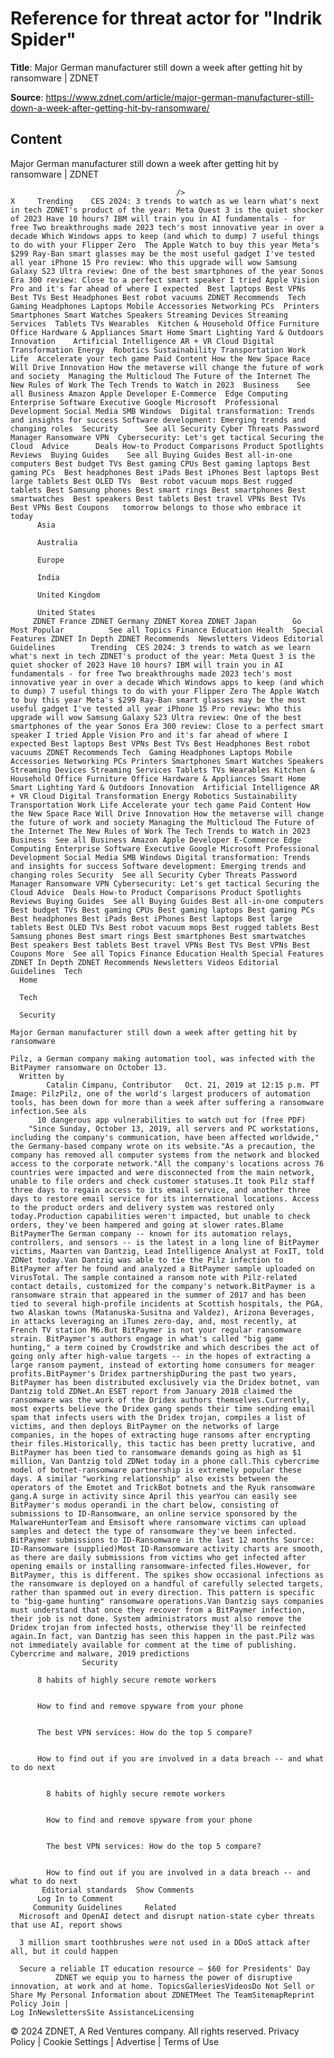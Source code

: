 # Reference for threat actor for "Indrik Spider"

**Title**: Major German manufacturer still down a week after getting hit by ransomware | ZDNET

**Source**: https://www.zdnet.com/article/major-german-manufacturer-still-down-a-week-after-getting-hit-by-ransomware/

## Content




Major German manufacturer still down a week after getting hit by ransomware | ZDNET


                                         />                                                                                                                                                                                                     X     Trending    CES 2024: 3 trends to watch as we learn what's next in tech ZDNET's product of the year: Meta Quest 3 is the quiet shocker of 2023 Have 10 hours? IBM will train you in AI fundamentals - for free Two breakthroughs made 2023 tech's most innovative year in over a decade Which Windows apps to keep (and which to dump) 7 useful things to do with your Flipper Zero  The Apple Watch to buy this year Meta's $299 Ray-Ban smart glasses may be the most useful gadget I've tested all year iPhone 15 Pro review: Who this upgrade will wow Samsung Galaxy S23 Ultra review: One of the best smartphones of the year Sonos Era 300 review: Close to a perfect smart speaker I tried Apple Vision Pro and it's far ahead of where I expected  Best laptops Best VPNs Best TVs Best Headphones Best robot vacuums ZDNET Recommends  Tech    Gaming Headphones Laptops Mobile Accessories Networking PCs  Printers Smartphones Smart Watches Speakers Streaming Devices Streaming Services  Tablets TVs Wearables  Kitchen & Household Office Furniture Office Hardware & Appliances Smart Home Smart Lighting Yard & Outdoors  Innovation    Artificial Intelligence AR + VR Cloud Digital Transformation Energy  Robotics Sustainability Transportation Work Life  Accelerate your tech game Paid Content How the New Space Race Will Drive Innovation How the metaverse will change the future of work and society  Managing the Multicloud The Future of the Internet The New Rules of Work The Tech Trends to Watch in 2023  Business    See all Business Amazon Apple Developer E-Commerce  Edge Computing Enterprise Software Executive Google Microsoft  Professional Development Social Media SMB Windows  Digital transformation: Trends and insights for success Software development: Emerging trends and changing roles  Security      See all Security Cyber Threats Password Manager Ransomware VPN  Cybersecurity: Let's get tactical Securing the Cloud  Advice      Deals How-to Product Comparisons Product Spotlights Reviews  Buying Guides    See all Buying Guides Best all-in-one computers Best budget TVs Best gaming CPUs Best gaming laptops Best gaming PCs  Best headphones Best iPads Best iPhones Best laptops Best large tablets Best OLED TVs  Best robot vacuum mops Best rugged tablets Best Samsung phones Best smart rings Best smartphones Best smartwatches  Best speakers Best tablets Best travel VPNs Best TVs Best VPNs Best Coupons   tomorrow belongs to those who embrace it today       
          Asia
        
          Australia
        
          Europe
        
          India
        
          United Kingdom
        
          United States
         ZDNET France ZDNET Germany ZDNET Korea ZDNET Japan        Go  Most Popular          See all Topics Finance Education Health  Special Features ZDNET In Depth ZDNET Recommends  Newsletters Videos Editorial Guidelines        Trending  CES 2024: 3 trends to watch as we learn what's next in tech ZDNET's product of the year: Meta Quest 3 is the quiet shocker of 2023 Have 10 hours? IBM will train you in AI fundamentals - for free Two breakthroughs made 2023 tech's most innovative year in over a decade Which Windows apps to keep (and which to dump) 7 useful things to do with your Flipper Zero The Apple Watch to buy this year Meta's $299 Ray-Ban smart glasses may be the most useful gadget I've tested all year iPhone 15 Pro review: Who this upgrade will wow Samsung Galaxy S23 Ultra review: One of the best smartphones of the year Sonos Era 300 review: Close to a perfect smart speaker I tried Apple Vision Pro and it's far ahead of where I expected Best laptops Best VPNs Best TVs Best Headphones Best robot vacuums ZDNET Recommends Tech  Gaming Headphones Laptops Mobile Accessories Networking PCs Printers Smartphones Smart Watches Speakers Streaming Devices Streaming Services Tablets TVs Wearables Kitchen & Household Office Furniture Office Hardware & Appliances Smart Home Smart Lighting Yard & Outdoors Innovation  Artificial Intelligence AR + VR Cloud Digital Transformation Energy Robotics Sustainability Transportation Work Life Accelerate your tech game Paid Content How the New Space Race Will Drive Innovation How the metaverse will change the future of work and society Managing the Multicloud The Future of the Internet The New Rules of Work The Tech Trends to Watch in 2023 Business  See all Business Amazon Apple Developer E-Commerce Edge Computing Enterprise Software Executive Google Microsoft Professional Development Social Media SMB Windows Digital transformation: Trends and insights for success Software development: Emerging trends and changing roles Security  See all Security Cyber Threats Password Manager Ransomware VPN Cybersecurity: Let's get tactical Securing the Cloud Advice  Deals How-to Product Comparisons Product Spotlights Reviews Buying Guides  See all Buying Guides Best all-in-one computers Best budget TVs Best gaming CPUs Best gaming laptops Best gaming PCs Best headphones Best iPads Best iPhones Best laptops Best large tablets Best OLED TVs Best robot vacuum mops Best rugged tablets Best Samsung phones Best smart rings Best smartphones Best smartwatches Best speakers Best tablets Best travel VPNs Best TVs Best VPNs Best Coupons More  See all Topics Finance Education Health Special Features ZDNET In Depth ZDNET Recommends Newsletters Videos Editorial Guidelines  Tech     
      Home
    
      Tech
    
      Security
      
    Major German manufacturer still down a week after getting hit by ransomware
   
    Pilz, a German company making automation tool, was infected with the BitPaymer ransomware on October 13.
      Written by 
            Catalin Cimpanu, Contributor   Oct. 21, 2019 at 12:15 p.m. PT                           Image: PilzPilz, one of the world's largest producers of automation tools, has been down for more than a week after suffering a ransomware infection.See als 
          10 dangerous app vulnerabilities to watch out for (free PDF)
        "Since Sunday, October 13, 2019, all servers and PC workstations, including the company's communication, have been affected worldwide," the Germany-based company wrote on its website."As a precaution, the company has removed all computer systems from the network and blocked access to the corporate network."All the company's locations across 76 countries were impacted and were disconnected from the main network, unable to file orders and check customer statuses.It took Pilz staff three days to regain access to its email service, and another three days to restore email service for its international locations. Access to the product orders and delivery system was restored only today.Production capabilities weren't impacted, but unable to check orders, they've been hampered and going at slower rates.Blame BitPaymerThe German company -- known for its automation relays, controllers, and sensors -- is the latest in a long line of BitPaymer victims, Maarten van Dantzig, Lead Intelligence Analyst at FoxIT, told ZDNet today.Van Dantzig was able to tie the Pilz infection to BitPaymer after he found and analyzed a BitPaymer sample uploaded on VirusTotal. The sample contained a ransom note with Pilz-related contact details, customized for the company's network.BitPaymer is a ransomware strain that appeared in the summer of 2017 and has been tied to several high-profile incidents at Scottish hospitals, the PGA, two Alaskan towns (Matanuska-Susitna and Valdez), Arizona Beverages, in attacks leveraging an iTunes zero-day, and, most recently, at French TV station M6.But BitPaymer is not your regular ransomware strain. BitPaymer's authors engage in what's called "big game hunting," a term coined by Crowdstrike and which describes the act of going only after high-value targets -- in the hopes of extracting a large ransom payment, instead of extorting home consumers for meager profits.BitPaymer's Dridex partnershipDuring the past two years, BitPaymer has been distributed exclusively via the Dridex botnet, van Dantzig told ZDNet.An ESET report from January 2018 claimed the ransomware was the work of the Dridex authors themselves.Currently, most experts believe the Dridex gang spends their time sending email spam that infects users with the Dridex trojan, compiles a list of victims, and then deploys BitPaymer on the networks of large companies, in the hopes of extracting huge ransoms after encrypting their files.Historically, this tactic has been pretty lucrative, and BitPaymer has been tied to ransomware demands going as high as $1 million, Van Dantzig told ZDNet today in a phone call.This cybercrime model of botnet-ransomware partnership is extremely popular these days. A similar "working relationship" also exists between the operators of the Emotet and TrickBot botnets and the Ryuk ransomware gang.A surge in activity since April this yearYou can easily see BitPaymer's modus operandi in the chart below, consisting of submissions to ID-Ransomware, an online service sponsored by the MalwareHunterTeam and Emsisoft where ransomware victims can upload samples and detect the type of ransomware they've been infected.    BitPaymer submissions to ID-Ransomware in the last 12 months Source: ID-Ransomware (supplied)Most ID-Ransomware activity charts are smooth, as there are daily submissions from victims who get infected after opening emails or installing ransomware-infected files.However, for BitPaymer, this is different. The spikes show occasional infections as the ransomware is deployed on a handful of carefully selected targets, rather than spammed out in every direction. This pattern is specific to "big-game hunting" ransomware operations.Van Dantzig says companies must understand that once they recover from a BitPaymer infection, their job is not done. System administrators must also remove the Dridex trojan from infected hosts, otherwise they'll be reinfected again.In fact, van Dantzig has seen this happen in the past.Pilz was not immediately available for comment at the time of publishing.
    Cybercrime and malware, 2019 predictions
                    Security    

          8 habits of highly secure remote workers
         

          How to find and remove spyware from your phone
         

          The best VPN services: How do the top 5 compare?
         

          How to find out if you are involved in a data breach -- and what to do next
            

            8 habits of highly secure remote workers
           

            How to find and remove spyware from your phone
           

            The best VPN services: How do the top 5 compare?
           

            How to find out if you are involved in a data breach -- and what to do next
           Editorial standards  Show Comments  
          Log In to Comment
         Community Guidelines     Related   
      Microsoft and OpenAI detect and disrupt nation-state cyber threats that use AI, report shows
      
      3 million smart toothbrushes were not used in a DDoS attack after all, but it could happen
      
      Secure a reliable IT education resource — $60 for Presidents' Day
              ZDNET we equip you to harness the power of disruptive innovation, at work and at home. TopicsGalleriesVideosDo Not Sell or Share My Personal Information about ZDNETMeet The TeamSitemapReprint Policy Join |
    Log InNewslettersSite AssistanceLicensing     
  © 2024 ZDNET, A Red Ventures company. All rights reserved.
 Privacy Policy |
  Cookie Settings |
  Advertise |
  Terms of Use 


